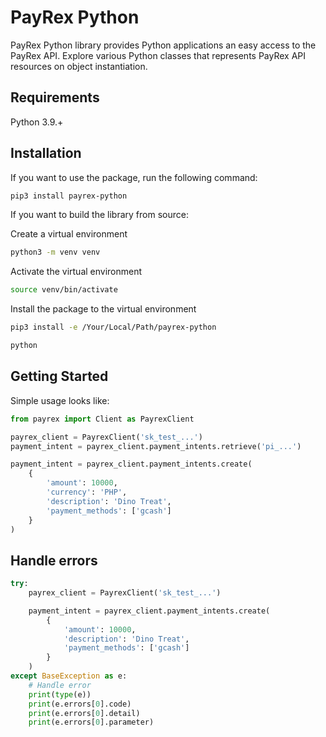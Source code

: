 # PayRex Python

PayRex Python library provides Python applications an easy access to the PayRex API. Explore various Python classes that represents PayRex API resources on object instantiation.

## Requirements

Python 3.9.+

## Installation

If you want to use the package, run the following command:

```sh
pip3 install payrex-python
```

If you want to build the library from source:

Create a virtual environment

```sh
python3 -m venv venv
```

Activate the virtual environment

```sh
source venv/bin/activate
```

Install the package to the virtual environment

```sh
pip3 install -e /Your/Local/Path/payrex-python

python
```

## Getting Started

Simple usage looks like:

```python
from payrex import Client as PayrexClient

payrex_client = PayrexClient('sk_test_...')
payment_intent = payrex_client.payment_intents.retrieve('pi_...')

payment_intent = payrex_client.payment_intents.create(
    {
        'amount': 10000,
        'currency': 'PHP',
        'description': 'Dino Treat',
        'payment_methods': ['gcash']
    }
)
```

## Handle errors

```python
try:
    payrex_client = PayrexClient('sk_test_...')

    payment_intent = payrex_client.payment_intents.create(
        {
            'amount': 10000,
            'description': 'Dino Treat',
            'payment_methods': ['gcash']
        }
    )
except BaseException as e:
    # Handle error
    print(type(e))
    print(e.errors[0].code)
    print(e.errors[0].detail)
    print(e.errors[0].parameter)
```
